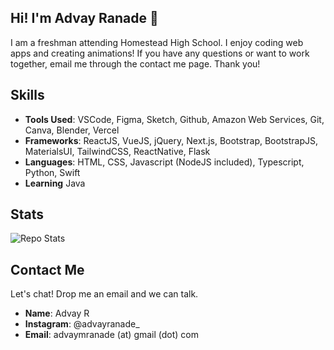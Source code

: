 ## Hi! I'm Advay Ranade 👋
I am a freshman attending Homestead High School. I enjoy coding web apps and creating animations! If you have any questions or want to work together, email me through the contact me page. Thank you!

## Skills
 * **Tools Used**: VSCode, Figma, Sketch, Github, Amazon Web Services, Git, Canva, Blender, Vercel
 * **Frameworks**: ReactJS, VueJS, jQuery, Next.js, Bootstrap, BootstrapJS, MaterialsUI, TailwindCSS, ReactNative, Flask 
 * **Languages**: HTML, CSS, Javascript (NodeJS included), Typescript, Python, Swift 
 * **Learning** Java

## Stats
![Repo Stats](https://github-readme-stats.vercel.app/api/top-langs/?username=advayranade)
 
## Contact Me
Let's chat! Drop me an email and we can talk. 
* **Name**: Advay R
* **Instagram**: @advayranade_
* **Email**: advaymranade (at) gmail (dot) com
